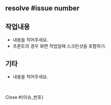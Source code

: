 ## resolve #issue number

## 작업내용
- 내용을 적어주세요.
- 프론트의 경우 화면 작업일때 스크린샷을 포함하기.

## 기타
- 내용을 적어주세요.

<br/>

Close #{이슈_번호}
